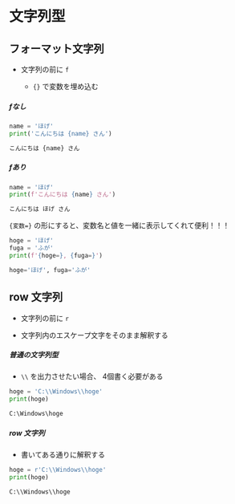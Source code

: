 # 文字列型

## フォーマット文字列

- 文字列の前に `f`

  - `{}` で変数を埋め込む

##### fなし

```python
name = 'ほげ'
print('こんにちは {name} さん')

こんにちは {name} さん
```

##### fあり

```python
name = 'ほげ'
print(f'こんにちは {name} さん')

こんにちは ほげ さん
```

`{変数=}` の形にすると、変数名と値を一緒に表示してくれて便利！！！

```python
hoge = 'ほげ'
fuga = 'ふが'
print(f'{hoge=}, {fuga=}')

hoge='ほげ', fuga='ふが'
```

## row 文字列

- 文字列の前に `r`

- 文字列内のエスケープ文字をそのまま解釈する

##### 普通の文字列型

- `\\` を出力させたい場合、 4個書く必要がある

```python
hoge = 'C:\\Windows\\hoge'
print(hoge)

C:\Windows\hoge
```

##### row 文字列

- 書いてある通りに解釈する

```python
hoge = r'C:\\Windows\\hoge'
print(hoge)

C:\\Windows\\hoge
```
